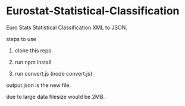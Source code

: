 # Eurostat-Statistical-Classification

Euro Stats Statistical Classification XML to JSON.

steps to use

1) clone this repo

2) run npm install

3) run convert.js (node convert.js)

output.json is the new file. 


due to large data filesize would be 2MB.
